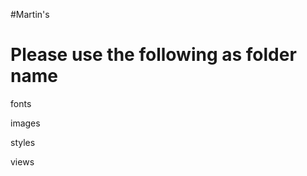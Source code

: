 #Martin's

Please use the following as folder name
========================================

fonts

images

styles

views
